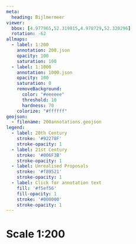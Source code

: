```yaml
---
meta:
  heading: Bijlmermeer
viewer:
  bbox: [4.977965,52.319815,4.978729,52.320296]
  rotation: -62
allmaps:
  - label: 1:200
    annotation: 200.json
    opacity: 100
    saturation: 100
  - label: 1:1000
    annotation: 1000.json
    opacity: 100
    saturation: 0
    removeBackground:
      color: "#eeeeee"
      threshold: 10
      hardness: 70
    colorize: "#ffffff"
geojson:
  - filename: 200annotations.geojson
legend:
  - label: 20th Century
    stroke: '#92278F'
    stroke-opacity: 1
  - label: 21st Century
    stroke: '#006F3B'
    stroke-opacity: 1
  - label: Unrealised Proposals
    stroke: '#f89521'
    stroke-opacity: 1
  - label: Click for annotation text
    fill: '#f5ef56'
    fill-opacity: 1
    stroke: '#000000'
    stroke-opacity: 1
---
```

# Scale 1:200